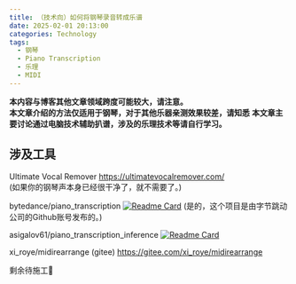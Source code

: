 ```yaml
---
title: （技术向）如何将钢琴录音转成乐谱
date: 2025-02-01 20:13:00
categories: Technology
tags:
  - 钢琴
  - Piano Transcription
  - 乐理
  - MIDI
---
```

**本内容与博客其他文章领域跨度可能较大，请注意。**  
**本文章介绍的方法仅适用于钢琴，对于其他乐器亲测效果较差，请知悉**
**本文章主要讨论通过电脑技术辅助扒谱，涉及的乐理技术等请自行学习。**
## 涉及工具
Ultimate Vocal Remover https://ultimatevocalremover.com/  
(如果你的钢琴声本身已经很干净了，就不需要了。)

bytedance/piano_transcription
[![Readme Card](https://github-readme-stats.vercel.app/api/pin/?username=bytedance&repo=piano_transcription&show_owner=true)](https://github.com/bytedance/piano_transcription)
(是的，这个项目是由字节跳动公司的Github账号发布的。)

asigalov61/piano_transcription_inference
[![Readme Card](https://github-readme-stats.vercel.app/api/pin/?username=asigalov61&repo=piano_transcription_inference&show_owner=true)](https://github.com/asigalov61/piano_transcription_inference
)


xi_roye/midirearrange (gitee)
https://gitee.com/xi_roye/midirearrange

剩余待施工🚧

